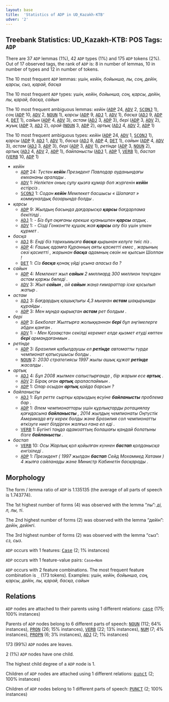 ```yaml
---
layout: base
title:  'Statistics of ADP in UD_Kazakh-KTB'
udver: '2'
---
```


## Treebank Statistics: UD_Kazakh-KTB: POS Tags: `ADP`

There are 37 `ADP` lemmas (1%), 42 `ADP` types (1%) and 175 `ADP` tokens (2%).
Out of 17 observed tags, the rank of `ADP` is: 8 in number of lemmas, 10 in number of types and 12 in number of tokens.

The 10 most frequent `ADP` lemmas: <em>үшін, кейін, бойынша, лы, соң, дейін, қарсы, сыз, қарай, басқа</em>

The 10 most frequent `ADP` types:  <em>үшін, кейін, бойынша, соң, қарсы, дейін, лы, қарай, басқа, сайын</em>

The 10 most frequent ambiguous lemmas: <em>кейін</em> (<tt><a href="kk_ktb-pos-ADP.html">ADP</a></tt> 24, <tt><a href="kk_ktb-pos-ADV.html">ADV</a></tt> 2, <tt><a href="kk_ktb-pos-SCONJ.html">SCONJ</a></tt> 1), <em>соң</em> (<tt><a href="kk_ktb-pos-ADP.html">ADP</a></tt> 10, <tt><a href="kk_ktb-pos-ADV.html">ADV</a></tt> 2, <tt><a href="kk_ktb-pos-NOUN.html">NOUN</a></tt> 1), <em>қарсы</em> (<tt><a href="kk_ktb-pos-ADP.html">ADP</a></tt> 9, <tt><a href="kk_ktb-pos-ADJ.html">ADJ</a></tt> 1, <tt><a href="kk_ktb-pos-ADV.html">ADV</a></tt> 1), <em>басқа</em> (<tt><a href="kk_ktb-pos-ADJ.html">ADJ</a></tt> 9, <tt><a href="kk_ktb-pos-ADP.html">ADP</a></tt> 4, <tt><a href="kk_ktb-pos-DET.html">DET</a></tt> 1), <em>сайын</em> (<tt><a href="kk_ktb-pos-ADP.html">ADP</a></tt> 4, <tt><a href="kk_ktb-pos-ADV.html">ADV</a></tt> 3), <em>астам</em> (<tt><a href="kk_ktb-pos-ADJ.html">ADJ</a></tt> 3, <tt><a href="kk_ktb-pos-ADP.html">ADP</a></tt> 3), <em>бері</em> (<tt><a href="kk_ktb-pos-ADP.html">ADP</a></tt> 3, <tt><a href="kk_ktb-pos-ADV.html">ADV</a></tt> 2), <em>жуық</em> (<tt><a href="kk_ktb-pos-ADP.html">ADP</a></tt> 3, <tt><a href="kk_ktb-pos-ADJ.html">ADJ</a></tt> 2), <em>орай</em> (<tt><a href="kk_ktb-pos-NOUN.html">NOUN</a></tt> 3, <tt><a href="kk_ktb-pos-ADP.html">ADP</a></tt> 2), <em>артық</em> (<tt><a href="kk_ktb-pos-ADJ.html">ADJ</a></tt> 4, <tt><a href="kk_ktb-pos-ADV.html">ADV</a></tt> 2, <tt><a href="kk_ktb-pos-ADP.html">ADP</a></tt> 1)

The 10 most frequent ambiguous types:  <em>кейін</em> (<tt><a href="kk_ktb-pos-ADP.html">ADP</a></tt> 24, <tt><a href="kk_ktb-pos-ADV.html">ADV</a></tt> 1, <tt><a href="kk_ktb-pos-SCONJ.html">SCONJ</a></tt> 1), <em>қарсы</em> (<tt><a href="kk_ktb-pos-ADP.html">ADP</a></tt> 9, <tt><a href="kk_ktb-pos-ADJ.html">ADJ</a></tt> 1, <tt><a href="kk_ktb-pos-ADV.html">ADV</a></tt> 1), <em>басқа</em> (<tt><a href="kk_ktb-pos-ADJ.html">ADJ</a></tt> 8, <tt><a href="kk_ktb-pos-ADP.html">ADP</a></tt> 4, <tt><a href="kk_ktb-pos-DET.html">DET</a></tt> 1), <em>сайын</em> (<tt><a href="kk_ktb-pos-ADP.html">ADP</a></tt> 4, <tt><a href="kk_ktb-pos-ADV.html">ADV</a></tt> 3), <em>астам</em> (<tt><a href="kk_ktb-pos-ADJ.html">ADJ</a></tt> 3, <tt><a href="kk_ktb-pos-ADP.html">ADP</a></tt> 3), <em>бері</em> (<tt><a href="kk_ktb-pos-ADP.html">ADP</a></tt> 3, <tt><a href="kk_ktb-pos-ADV.html">ADV</a></tt> 1), <em>ретінде</em> (<tt><a href="kk_ktb-pos-ADP.html">ADP</a></tt> 3, <tt><a href="kk_ktb-pos-NOUN.html">NOUN</a></tt> 2), <em>артық</em> (<tt><a href="kk_ktb-pos-ADJ.html">ADJ</a></tt> 4, <tt><a href="kk_ktb-pos-ADV.html">ADV</a></tt> 2, <tt><a href="kk_ktb-pos-ADP.html">ADP</a></tt> 1), <em>байланысты</em> (<tt><a href="kk_ktb-pos-ADJ.html">ADJ</a></tt> 1, <tt><a href="kk_ktb-pos-ADP.html">ADP</a></tt> 1, <tt><a href="kk_ktb-pos-VERB.html">VERB</a></tt> 1), <em>бастап</em> (<tt><a href="kk_ktb-pos-VERB.html">VERB</a></tt> 10, <tt><a href="kk_ktb-pos-ADP.html">ADP</a></tt> 1)


* <em>кейін</em>
  * <tt><a href="kk_ktb-pos-ADP.html">ADP</a></tt> 24: <em>Түстен <b>кейін</b> Президент Павлодар ауданындағы емхананы аралады .</em>
  * <tt><a href="kk_ktb-pos-ADV.html">ADV</a></tt> 1: <em>Неліктен оның сұлу қызға құмар боп жүргенін <b>кейін</b> естірсіз .</em>
  * <tt><a href="kk_ktb-pos-SCONJ.html">SCONJ</a></tt> 1: <em>Содан <b>кейін</b> Мемлекет басшысы « Шапағат » коммуналдық базарында болды .</em>
* <em>қарсы</em>
  * <tt><a href="kk_ktb-pos-ADP.html">ADP</a></tt> 9: <em>Жылдың басында дағдарысқа <b>қарсы</b> бағдарлама бекітілді .</em>
  * <tt><a href="kk_ktb-pos-ADJ.html">ADJ</a></tt> 1: <em>- Біз бұл оқиғаны ерекше қуанышпен <b>қарсы</b> алдық .</em>
  * <tt><a href="kk_ktb-pos-ADV.html">ADV</a></tt> 1: <em>- Сізді Гонконгте құшақ жая <b>қарсы</b> алу біз үшін үлкен құрмет .</em>
* <em>басқа</em>
  * <tt><a href="kk_ktb-pos-ADJ.html">ADJ</a></tt> 8: <em>Енді біз тарихымызға <b>басқа</b> қырынан келуге тиіс піз .</em>
  * <tt><a href="kk_ktb-pos-ADP.html">ADP</a></tt> 4: <em>Ғашық адамға Құранның аяты қасиетті емес , жарының сөзі қасиетті , жарынан <b>басқа</b> адамның сөзін не қылсын Шолпан !</em>
  * <tt><a href="kk_ktb-pos-DET.html">DET</a></tt> 1: <em>Сіз <b>басқа</b> қонақ үйді ұсына аласыз ба ?</em>
* <em>сайын</em>
  * <tt><a href="kk_ktb-pos-ADP.html">ADP</a></tt> 4: <em>Мемлекет жыл <b>сайын</b> 2 миллиард 300 миллион теңгеден астам қаржы бөледі .</em>
  * <tt><a href="kk_ktb-pos-ADV.html">ADV</a></tt> 3: <em>Жыл <b>сайын</b> , ай <b>сайын</b> жаңа ғимараттар іске қосылып жатыр .</em>
* <em>астам</em>
  * <tt><a href="kk_ktb-pos-ADJ.html">ADJ</a></tt> 3: <em>Бағдардың қашықтығы 4,3 мыңнан <b>астам</b> шақырымды құрайды .</em>
  * <tt><a href="kk_ktb-pos-ADP.html">ADP</a></tt> 3: <em>Мен мұнда қырықтан <b>астам</b> рет болдым .</em>
* <em>бері</em>
  * <tt><a href="kk_ktb-pos-ADP.html">ADP</a></tt> 3: <em>Бекболат Жылтырға жолыққаннан <b>бері</b> бұл әңгімелерге әбден қанған .</em>
  * <tt><a href="kk_ktb-pos-ADV.html">ADV</a></tt> 1: <em>- Мен Қазақстан секілді керемет елде қызмет етуді көптен <b>бері</b> армандағанмын .</em>
* <em>ретінде</em>
  * <tt><a href="kk_ktb-pos-ADP.html">ADP</a></tt> 3: <em>Бразилия қабылдаушы ел <b>ретінде</b> автоматты түрде чемпионат қатысушысы болды .</em>
  * <tt><a href="kk_ktb-pos-NOUN.html">NOUN</a></tt> 2: <em>2030 стратегиясы 1997 жылы ашық құжат <b>ретінде</b> жасалды .</em>
* <em>артық</em>
  * <tt><a href="kk_ktb-pos-ADJ.html">ADJ</a></tt> 4: <em>Бұл 2008 жылмен салыстырғанда , бір жарым есе <b>артық</b> .</em>
  * <tt><a href="kk_ktb-pos-ADV.html">ADV</a></tt> 2: <em>Бірақ оған <b>артық</b> араласпаймын .</em>
  * <tt><a href="kk_ktb-pos-ADP.html">ADP</a></tt> 1: <em>Олар осыдан <b>артық</b> қайда барсын ?</em>
* <em>байланысты</em>
  * <tt><a href="kk_ktb-pos-ADJ.html">ADJ</a></tt> 1: <em>Бұл ретте сыртқы қарыздың өсуіне <b>байланысты</b> проблема бар .</em>
  * <tt><a href="kk_ktb-pos-ADP.html">ADP</a></tt> 1: <em>Әлем чемпионаттары үшін құрлықтарды ротациялау қағидасына <b>байланысты</b> , 2014 жылдың чемпионаты Оңтүстік Америкада өту керек болды және Бразилия сол чемпионатты өткізуге ниет білдірген жалғыз ғана ел еді .</em>
  * <tt><a href="kk_ktb-pos-VERB.html">VERB</a></tt> 1: <em>Бүгінгі таңда адамзаттың болашағы қандай болатыны бізге <b>байланысты</b> .</em>
* <em>бастап</em>
  * <tt><a href="kk_ktb-pos-VERB.html">VERB</a></tt> 10: <em>Осы Жарлық қол қойылған күннен <b>бастап</b> қолданысқа енгізіледі .</em>
  * <tt><a href="kk_ktb-pos-ADP.html">ADP</a></tt> 1: <em>Президент ( 1997 жылдан <b>бастап</b> Сейд Мохаммед Хатами ) 4 жылға сайланады және Министр Кабинетін басқарады .</em>

## Morphology

The form / lemma ratio of `ADP` is 1.135135 (the average of all parts of speech is 1.743774).

The 1st highest number of forms (4) was observed with the lemma “лы”: <em>ді, л, лы, ті</em>.

The 2nd highest number of forms (2) was observed with the lemma “дейін”: <em>дейін, дейінгі</em>.

The 3rd highest number of forms (2) was observed with the lemma “сыз”: <em>сз, сыз</em>.

`ADP` occurs with 1 features: <tt><a href="kk_ktb-feat-Case.html">Case</a></tt> (2; 1% instances)

`ADP` occurs with 1 feature-value pairs: `Case=Nom`

`ADP` occurs with 2 feature combinations.
The most frequent feature combination is `_` (173 tokens).
Examples: <em>үшін, кейін, бойынша, соң, қарсы, дейін, лы, қарай, басқа, сайын</em>


## Relations

`ADP` nodes are attached to their parents using 1 different relations: <tt><a href="kk_ktb-dep-case.html">case</a></tt> (175; 100% instances)

Parents of `ADP` nodes belong to 6 different parts of speech: <tt><a href="kk_ktb-pos-NOUN.html">NOUN</a></tt> (112; 64% instances), <tt><a href="kk_ktb-pos-PRON.html">PRON</a></tt> (26; 15% instances), <tt><a href="kk_ktb-pos-VERB.html">VERB</a></tt> (22; 13% instances), <tt><a href="kk_ktb-pos-NUM.html">NUM</a></tt> (7; 4% instances), <tt><a href="kk_ktb-pos-PROPN.html">PROPN</a></tt> (6; 3% instances), <tt><a href="kk_ktb-pos-ADJ.html">ADJ</a></tt> (2; 1% instances)

173 (99%) `ADP` nodes are leaves.

2 (1%) `ADP` nodes have one child.

The highest child degree of a `ADP` node is 1.

Children of `ADP` nodes are attached using 1 different relations: <tt><a href="kk_ktb-dep-punct.html">punct</a></tt> (2; 100% instances)

Children of `ADP` nodes belong to 1 different parts of speech: <tt><a href="kk_ktb-pos-PUNCT.html">PUNCT</a></tt> (2; 100% instances)

